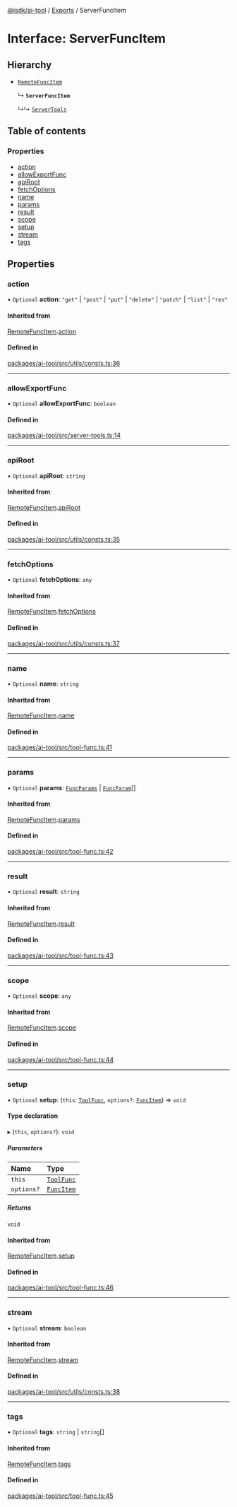 [@isdk/ai-tool](../README.md) / [Exports](../modules.md) / ServerFuncItem

# Interface: ServerFuncItem

## Hierarchy

- [`RemoteFuncItem`](RemoteFuncItem.md)

  ↳ **`ServerFuncItem`**

  ↳↳ [`ServerTools`](../classes/ServerTools.md)

## Table of contents

### Properties

- [action](ServerFuncItem.md#action)
- [allowExportFunc](ServerFuncItem.md#allowexportfunc)
- [apiRoot](ServerFuncItem.md#apiroot)
- [fetchOptions](ServerFuncItem.md#fetchoptions)
- [name](ServerFuncItem.md#name)
- [params](ServerFuncItem.md#params)
- [result](ServerFuncItem.md#result)
- [scope](ServerFuncItem.md#scope)
- [setup](ServerFuncItem.md#setup)
- [stream](ServerFuncItem.md#stream)
- [tags](ServerFuncItem.md#tags)

## Properties

### action

• `Optional` **action**: ``"get"`` \| ``"post"`` \| ``"put"`` \| ``"delete"`` \| ``"patch"`` \| ``"list"`` \| ``"res"``

#### Inherited from

[RemoteFuncItem](RemoteFuncItem.md).[action](RemoteFuncItem.md#action)

#### Defined in

[packages/ai-tool/src/utils/consts.ts:36](https://github.com/isdk/ai-tool.js/blob/409aab70514a73e5edfa59ea25e4ee1fe316b26d/src/utils/consts.ts#L36)

___

### allowExportFunc

• `Optional` **allowExportFunc**: `boolean`

#### Defined in

[packages/ai-tool/src/server-tools.ts:14](https://github.com/isdk/ai-tool.js/blob/409aab70514a73e5edfa59ea25e4ee1fe316b26d/src/server-tools.ts#L14)

___

### apiRoot

• `Optional` **apiRoot**: `string`

#### Inherited from

[RemoteFuncItem](RemoteFuncItem.md).[apiRoot](RemoteFuncItem.md#apiroot)

#### Defined in

[packages/ai-tool/src/utils/consts.ts:35](https://github.com/isdk/ai-tool.js/blob/409aab70514a73e5edfa59ea25e4ee1fe316b26d/src/utils/consts.ts#L35)

___

### fetchOptions

• `Optional` **fetchOptions**: `any`

#### Inherited from

[RemoteFuncItem](RemoteFuncItem.md).[fetchOptions](RemoteFuncItem.md#fetchoptions)

#### Defined in

[packages/ai-tool/src/utils/consts.ts:37](https://github.com/isdk/ai-tool.js/blob/409aab70514a73e5edfa59ea25e4ee1fe316b26d/src/utils/consts.ts#L37)

___

### name

• `Optional` **name**: `string`

#### Inherited from

[RemoteFuncItem](RemoteFuncItem.md).[name](RemoteFuncItem.md#name)

#### Defined in

[packages/ai-tool/src/tool-func.ts:41](https://github.com/isdk/ai-tool.js/blob/409aab70514a73e5edfa59ea25e4ee1fe316b26d/src/tool-func.ts#L41)

___

### params

• `Optional` **params**: [`FuncParams`](FuncParams.md) \| [`FuncParam`](FuncParam.md)[]

#### Inherited from

[RemoteFuncItem](RemoteFuncItem.md).[params](RemoteFuncItem.md#params)

#### Defined in

[packages/ai-tool/src/tool-func.ts:42](https://github.com/isdk/ai-tool.js/blob/409aab70514a73e5edfa59ea25e4ee1fe316b26d/src/tool-func.ts#L42)

___

### result

• `Optional` **result**: `string`

#### Inherited from

[RemoteFuncItem](RemoteFuncItem.md).[result](RemoteFuncItem.md#result)

#### Defined in

[packages/ai-tool/src/tool-func.ts:43](https://github.com/isdk/ai-tool.js/blob/409aab70514a73e5edfa59ea25e4ee1fe316b26d/src/tool-func.ts#L43)

___

### scope

• `Optional` **scope**: `any`

#### Inherited from

[RemoteFuncItem](RemoteFuncItem.md).[scope](RemoteFuncItem.md#scope)

#### Defined in

[packages/ai-tool/src/tool-func.ts:44](https://github.com/isdk/ai-tool.js/blob/409aab70514a73e5edfa59ea25e4ee1fe316b26d/src/tool-func.ts#L44)

___

### setup

• `Optional` **setup**: (`this`: [`ToolFunc`](../classes/ToolFunc.md), `options?`: [`FuncItem`](FuncItem.md)) => `void`

#### Type declaration

▸ (`this`, `options?`): `void`

##### Parameters

| Name | Type |
| :------ | :------ |
| `this` | [`ToolFunc`](../classes/ToolFunc.md) |
| `options?` | [`FuncItem`](FuncItem.md) |

##### Returns

`void`

#### Inherited from

[RemoteFuncItem](RemoteFuncItem.md).[setup](RemoteFuncItem.md#setup)

#### Defined in

[packages/ai-tool/src/tool-func.ts:46](https://github.com/isdk/ai-tool.js/blob/409aab70514a73e5edfa59ea25e4ee1fe316b26d/src/tool-func.ts#L46)

___

### stream

• `Optional` **stream**: `boolean`

#### Inherited from

[RemoteFuncItem](RemoteFuncItem.md).[stream](RemoteFuncItem.md#stream)

#### Defined in

[packages/ai-tool/src/utils/consts.ts:38](https://github.com/isdk/ai-tool.js/blob/409aab70514a73e5edfa59ea25e4ee1fe316b26d/src/utils/consts.ts#L38)

___

### tags

• `Optional` **tags**: `string` \| `string`[]

#### Inherited from

[RemoteFuncItem](RemoteFuncItem.md).[tags](RemoteFuncItem.md#tags)

#### Defined in

[packages/ai-tool/src/tool-func.ts:45](https://github.com/isdk/ai-tool.js/blob/409aab70514a73e5edfa59ea25e4ee1fe316b26d/src/tool-func.ts#L45)
